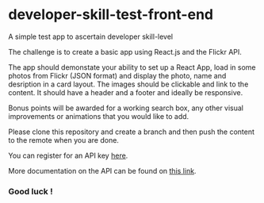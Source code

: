 # developer-skill-test-front-end
A simple test app to ascertain developer skill-level

The challenge is to create a basic app using React.js and the Flickr API.

The app should demonstate your ability to set up a React App, load in some photos from Flickr (JSON format) and display the photo, name and desription in a card layout. The images should be clickable and link to the content. It should have a header and a footer and ideally be responsive.

Bonus points will be awarded for a working search box, any other visual improvements or animations that you would like to add.

Please clone this repository and create a branch and then push the content to the remote when you are done.

You can register for an API key [here](https://www.flickr.com/services/apps/create/).

More documentation on the API can be found on [this link](https://www.flickr.com/services/api/).

### Good luck !
